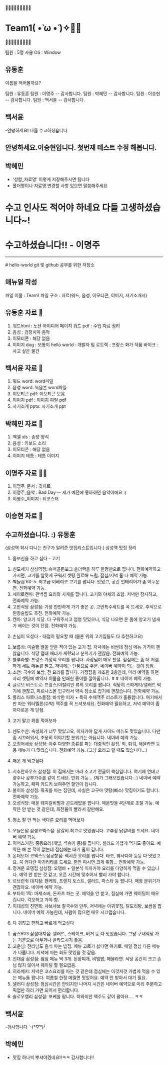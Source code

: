 
🧡💛💚💙💜🤎🧡💛💚
# Team1( •̀ ω •́ )✧💜💙
💙💜🤎🧡💛💚💙🧡🤎

팀원 : 5명
사용 OS : Window

## 유동훈
이름을 적어볼까요?

팀원 : 유동훈
팀원 : 이명주 -- 감사합니다.
팀원 : 박혜민 -- 감사합니다.
팀원 : 이승현 -- 감사합니다.
팀원 : 백서윤 -- 감사합니다.

## 백서윤
-안녕하세요! 다들 수고하셨습니다

## 안녕하세요.이승현입니다. 첫번재 테스트 수정 해봅니다.

## 박혜민
- '성함_자료명' 이렇게 저장해주시면 됩니다
- 폴더명이나 자료명 변경할 사항 있으면 말씀해주세요
# 수고 인사도 적어야 하네요 다들 고생하셨습니다~!

# 수고하셨습니다!! - 이명주
<hr/>
# hello-world
git 및 github 공부를 위한 저장소

## 매뉴얼 작성
파일 이름 : Team1
파일 구조 : 자료(워드, 음성, 이모티콘, 이미지, 자기소개서)

## 유동훈 자료 👨
1. 워드html : 노션 아이디어 페이지 
   워드 pdf : 수업 자료 정리
2. 음성 : 검정치마 음악
3. 이모티콘 : 해당 없음
4. 이미지 dog : 보통이
  hello world : 개발자 밈
  로트렉       : 프랑스 화가 작품
  바이크       : 사고 싶은 물건

## 백서윤 자료 👩
1. 워드 word: word파일
2. 음성 word: 녹음본 word파일
3. 이모티콘 pdf: 이모티콘 모음
4. 이미지 pdf : 이미지 파일 pdf
5. 자기소개 pptx: 자기소개 ppt

## 박혜민 자료 👧
1. 엑셀 xls : 송장 양식
2. 음성 : 키보드 소리
3. 이모티콘 : 해당 없음
4. 이미지 테틈 : 테틈 이미지

## 이명주 자료 👩‍🦰
1. 이명주_문서 : 깃자료
2. 이명주_음악 : Bad Day  -- 제가 예전에 좋아하던 음악이에요 :)
3. 이명주_이미지 : 티코스터

## 이승현 자료 👦



## 수고하셨습니다. :)  유동훈
(삼성역 회사 다니는 친구가 알려준 맛집리스트입니다.)
삼성역 맛집 정리

1. 몸보신을 하고 싶다 - 고기
1) 신도세기 삼성역점: 슈퍼골든포크 숄더랙을 하루 한정판으로 팝니다. 전화예약하고 가시면, 고기를 알맛게 구워서 셋팅 완료해 드림. 점심/저녁 둘 다 예약 가능.
2) 벽돌집 60-5: 최고급 이베리코 고기를 팝니다. 맛있고, 공간 인테리어가 좀 어두운 편. 전화예약 가능.
3) 세이로켄마: 편백찜 요리와 사케를 팝니다. 고기와 야채의 조합. 저녁만 장사하고, 전화예약 가능.
4) 고반식당 삼성점: 가장 만만하게 가기 좋은 곳. 고반특수세트를 꼭 드세요. 후식으로 된장술밥도 추천. 전화예약 가능.
5) 켄마: 양고기 식당. 다 구워주시고 엄청 맛있으나, 식당 나오면 온 몸에 양고기 냄새가 배이는 것이 단점. 전화예약 가능.

2. 손님이 오셨다 - 대접이 필요할 때
(물론 위의 고기집들도 다 추천하고요)
1) 보름쇠: 미슐랭 별을 받은 적이 있는 고기 집. 저녁에는 비싼데 점심 메뉴 가격이 괜찮습니다. 식당 접대 매너가 세련되고 분위기가 괜찮음. 전화예약 가능.
2) 블루라팽: 프랑스 가정식 요리를 팝니다. 사장님이 매우 친절. 점심에는 좀 더 저렴하게 세트 메뉴를 팔고, 저녁에는 단품으로 주문. 네이버 예약이 되는 것이 장점.
3) 소연: 국수와 보쌈, 전 요리를 팝니다. 가정집을 개조한 2층인데, 미리 예약을 하면 자리 셋팅에 예약자 이름을 인쇄한 종이를 깔아줍니다. ㅎㅎ 네이버 예약 가능.
4) 글로브 비스트로: 프랑스/이탈리안 류의 요리를 팝니다. 적당히 스파게티/샐러드 먹기에 괜찮고, 파르나스몰 입구라서 약속 장소로 잡기에 괜찮습니다. 전화예약 가능.
5) 폴리스 파르나스몰점: 바삭한 피자 + 특히 수제맥주 리스트가 훌륭합니다. 여기에서만 파는 워터멜론(수박) 맥주를 꼭 드셔보세요. 전화예약 필요하고, 저녁 예약이 좀 까다로운 게 단점.

3. 고기 말고 회를 먹어보자
1) 센도수산: 숙성회가 너무 맛있고요, 이자카야 답게 사이드 메뉴도 맛있습니다. 다만 좀 시끄러워서, 조용히 이야기할 분위기는 아닙니다. 네이버 예약 가능.
2) 오징어세상 삼성점: 아주 다양한 종류를 파는 대중적인 횟집. 회, 튀김, 해물라면 등등 메뉴가 다 맛있습니다. 전화예약 가능. (그냥 오라고 할 때도 있습니다…)

4. 매운 게 먹고싶다
1) 시추안하우스 삼성점: 이 집에서는 마라 소고기 전골이 핵심입니다. 여기에 연태고량주나 공부가주를 같이 드세요. 만취 가능… (제가 그래보았습니다…) 네이버 예약 가능하고, 패파 카드키 보여주면 할인이 됩니다.
2) 불이아 삼성점: 훠궈를 파는 집인데, 사실은 고구마 맛탕(빠스) 맛집이기도 합니다. 전화예약 가능.
3) 오성식당: 매운 돼지갈비찜과 곤드레밥을 팝니다. 매운맛을 4단계로 조절 가능. 예약은 안 받는 것 같은데, 회전율이 빨라서 갈만해요.

5. 평소 잘 안 먹는 색다른 요리를 먹어보자
1) 오늘은닭 삼성코엑스점: 닭갈비 최고로 맛있습니다. 고추장 닭갈비를 드세요. 네이버 예약 가능.
2) 허머스키친: 중동요리(케밥, 샥슈카 등)를 팝니다. 샐러드 가볍게 먹기도 좋아요. 예약은 해 본 적이 없는데 점심에는 대기 줄이 깁니다.
3) 온더보더 코엑스도심공항점: 멕시칸 요리를 팝니다. 타코, 퀘사디아 등등 다 맛있고요. 꼭 커다란 마가리타를 드세요. 한잔 마시면 크게 취함... 전화예약 가능.
4) 정겨운 오뎅집 삼성점: 오뎅바 + 일본식 이자카야 요리를 다양하게 먹을 수 있습니다. 예약 안 받는 것 같고, 오픈 시간에 맞추어서 빨리 가야 합니다.
5) 르브런쉭 대치점: 팬케잌, 프렌치 토스트, 샐러드, 파스타 등 팝니다. 매장 분위기가 괜찮아요. 네이버 예약 가능.
6) 부타이 1막: 마제소바, 돈카츠 파는 곳. 예약을 안 받고, 점심에 가면 웨이팅이 매우 깁니다. 각오하고 가야 함.
7) 이대성의 진면목: 샤브샤브 칼국수와 만두, 저녁에는 아귀꽃짐, 닭도리탕, 보쌈을 팝니다. 네이버 예약 가능한데, 사람이 많으면 매우 시끄럽습니다.

6. 다 귀찮고 편하고 빠르게 먹고싶다
1) 곰스603 삼성대치점: 샐러드, 스테이크, 버거 등 다 맛있습니다. 그냥 구내식당 가는 기분으로 아무거나 골라드시기 좋음.
2) 고운님: 전라남도 음식 파는 밥집. 메뉴 고르기 싫다면 여기로. 매일 점심 다른 메뉴가 나옵니다. 저녁에 파는 회도 맛있을 것 같음.
3) 진대감 삼성점: 점심 메뉴 딱 3개. 된장찌개, 비빔밥, 해물라면. 식당 공간이 크고 손님 많지 않아서 웨이팅 할 필요없음.
4) 히라메키: 저녁은 코스요리를 파는 것 같은데 점심에는 이것저것 가볍게 먹을 수 있는 메뉴들 팝니다. 여름철 한정 메밀면 맛있어요. 예약 안 받아서 대기 필요.
5) 샐러디 삼성점: 점심시간은 안되지만 나머지 시간은 네이버 예약으로 미리 주문하고 픽업만 하러 가면 되어서 편리합니다.
6) 슬로우캘리 삼성점: 포케를 팝니다. 하와이안 맥주도 같이 팔아요…. ㅋㅋ


## 백서윤
-감사합니다╰(*°▽°*)╯

## 박혜민
- 맛집 하나씩 뿌셔야겠네요!!ㅋㅋ 감사합니다!!
